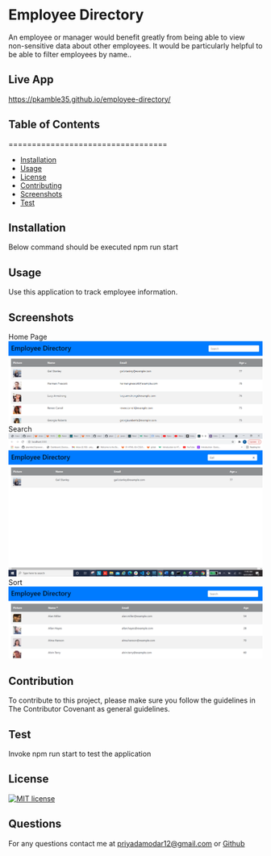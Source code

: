 # Employee Directory
An employee or manager would benefit greatly from being able to view non-sensitive data about other employees. It would be particularly helpful to be able to filter employees by name..

## Live App
https://pkamble35.github.io/employee-directory/

## Table of Contents 
==================================
* [Installation](#Installation)
* [Usage](#Usage)
* [License](#License)
* [Contributing](#Contributing)
* [Screenshots](#Screenshots)
* [Test](#Test)



## Installation
Below command should be executed npm run start
## Usage
Use this application to track employee information.
## Screenshots
Home Page
![Home](/assets/pic1.png)
Search
![Search](/assets/pic2.png)
Sort
![Sort](/assets/pic3.png)
## Contribution
To contribute to this project, please make sure you follow the guidelines in The Contributor Covenant as general guidelines.
## Test
Invoke npm run start to test the application
## License
[![MIT license](https://img.shields.io/badge/License-MIT-blue.svg)](https://lbesson.mit-license.org/) 
## Questions
For any questions contact me at priyadamodar12@gmail.com or [Github](https://github.com/pkamble35)
